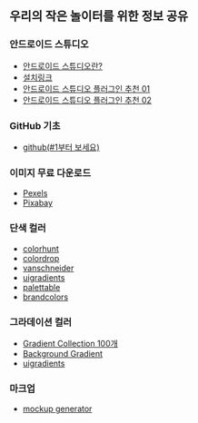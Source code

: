 ## 우리의 작은 놀이터를 위한 정보 공유

 ### 안드로이드 스튜디오<a>
 * <a href="https://velog.io/@jay_so_/%EC%95%88%EB%93%9C%EB%A1%9C%EC%9D%B4%EB%93%9C-%EC%8A%A4%ED%8A%9C%EB%94%94%EC%98%A4-%EC%A0%95%EB%A6%AC">안드로이드 스튜디오란?<a>
*  <a href="https://developer.android.com/studio?gclid=Cj0KCQiA7bucBhCeARIsAIOwr-9GnoA0XMxZGUAGMzUm5cgsfLPHgb8W0A-vXHQSNQ77wOrZmv47WBAaAj2AEALw_wcB&gclsrc=aw.ds">설치링크<a>
* <a href="https://velog.io/@s10th24b/%EC%95%88%EB%93%9C%EB%A1%9C%EC%9D%B4%EB%93%9C-%EC%8A%A4%ED%8A%9C%EB%94%94%EC%98%A4-%EC%B6%94%EC%B2%9C-%ED%94%8C%EB%9F%AC%EA%B7%B8%EC%9D%B8">안드로이드 스튜디오 플러그인 추천 01<a>
* <a href="https://chjune0205.tistory.com/entry/%EA%B0%9C%EB%B0%9C-%EC%8B%9C%EA%B0%84-%EC%A4%84%EC%9D%B4%EA%B3%A0-%EC%8B%B6%EC%A7%80-%EC%95%8A%EB%8B%88%EC%95%88%EB%93%9C%EB%A1%9C%EC%9D%B4%EB%93%9C-%EC%8A%A4%ED%8A%9C%EB%94%94%EC%98%A4-%ED%94%8C%EB%9F%AC%EA%B7%B8%EC%9D%B8">안드로이드 스튜디오 플러그인 추천 02<a>

### GitHub 기초
* <a href="https://minjunkass.tistory.com/56">github(#1부터 보세요)<a>

### 이미지 무료 다운로드
* <a href="https://www.pexels.com/ko-kr/">Pexels<a>
* <a href="https://pixabay.com/ko/">Pixabay<a>

### 단색 컬러
* <a href="https://colorhunt.co/">colorhunt<a>
* <a href="https://colordrop.io/">colordrop<a>
* <a href="https://vanschneider.com/colors">vanschneider<a>
* <a href="https://uigradients.com/#EmeraldWater">uigradients<a>
* <a href="https://www.palettable.io/E7EAD9">palettable<a>
* <a href="https://brandcolors.net/">brandcolors<a>

### 그라데이션 컬러
* <a href="https://products.ls.graphics/mesh-gradients/">Gradient Collection 100개<a>
* <a href="https://webgradients.com/">Background Gradient<a>
* <a href="https://uigradients.com/#EmeraldWater">uigradients<a>

### 마크업
* <a href="https://www.pixeltrue.com/mockup-generator">mockup generator<a>

